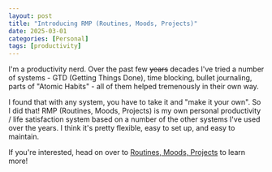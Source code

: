 ```yaml
---
layout: post
title: "Introducing RMP (Routines, Moods, Projects)"
date: 2025-03-01
categories: [Personal]
tags: [productivity]
---
```


I'm a productivity nerd. Over the past few ~~years~~ decades I've tried a number of systems - GTD (Getting Things Done), time blocking, bullet journaling, parts of "Atomic Habits" - all of them helped tremenously in their own way.

I found that with any system, you have to take it and "make it your own". So I did that! RMP (Routines, Moods, Projects) is my own personal productivity / life satisfaction system based on a number of the other systems I've used over the years. I think it's pretty flexible, easy to set up, and easy to maintain.

If you're interested, head on over to [Routines, Moods, Projects](/routines-moods-projects/) to learn more!
